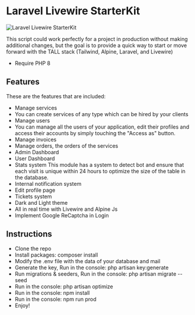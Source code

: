# Laravel Livewire StarterKit
![Laravel Livewire StarterKit](https://raw.githubusercontent.com/cluzstudio/Laravel-Livewire-StarterKit/main/public/assets/img/preview.jpg)

This script could work perfectly for a project in production without making additional changes, but the goal is to provide a quick way to start or move forward with the TALL stack (Tailwind, Alpine, Laravel, and Livewire)

- Require PHP 8
 
## Features
These are the features that are included:

- Manage services
- You can create services of any type which can be hired by your clients
- Manage users
- You can manage all the users of your application, edit their profiles and access their accounts by simply touching the "Access as" button.
- Manage invoices
- Manage orders, the orders of the services 
- Admin Dashboard
- User Dashboard
- Stats system
This module has a system to detect bot and ensure that each visit is unique within 24 hours to optimize the size of the table in the database.
- Internal notification system
- Edit profile page
- Tickets system
- Dark and Light theme
- All in real time with Livewire and Alpine Js
- Implement Google ReCaptcha in Login

## Instructions
- Clone the repo
- Install packages: composer install 
- Modify the .env file with the data of your database and mail
- Generate the key, Run in the console: php artisan key:generate
- Run migrations & seeders, Run in the console: php artisan migrate --seed 
- Run in the console: php artisan optimize
- Run in the console: npm install
- Run in the console: npm run prod 
- Enjoy!
